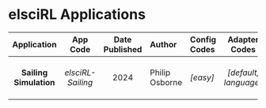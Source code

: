 # elsciRL Applications

|  Application   | App Code | Date Published | Author | Config Codes | Adapter Codes | Description | Data Source |
| :---: | :---: | :---: | :--- | :--- | :---: | :--- |:--- |
| **Sailing Simulation** | *elsciRL-Sailing* | 2024 | Philip Osborne | *[easy]* | *[default, language]* | ![[Applications/Applications Directory/2023-sailing-simulation#^c7be66]]  | ![[Applications/Applications Directory/2023-sailing-simulation#^a5320e]]    |     |

